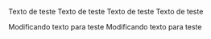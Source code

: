Texto de teste
Texto de teste
Texto de teste
Texto de teste

Modificando texto para teste
Modificando texto para teste


